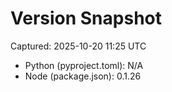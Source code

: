 # Version Snapshot

Captured: 2025-10-20 11:25 UTC

- Python (pyproject.toml): N/A
- Node (package.json):    0.1.26
